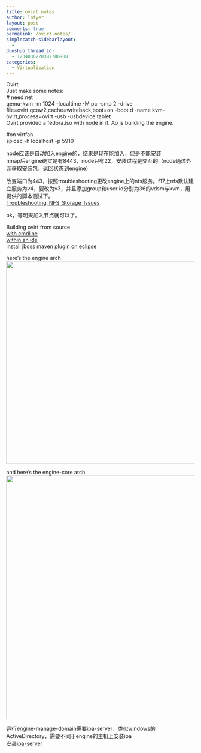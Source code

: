 ```yaml
---
title: ovirt notes
author: lofyer
layout: post
comments: true
permalink: /ovirt-notes/
simplecatch-sidebarlayout:
  - 
duoshuo_thread_id:
  - 1234836220387786908
categories:
  - Virtualization
---
```

Ovirt  
Just make some notes:  
\# need net  
qemu-kvm -m 1024 -localtime -M pc -smp 2 -drive file=ovirt.qcow2,cache=writeback,boot=on -boot d -name kvm-ovirt,process=ovirt -usb -usbdevice tablet  
Ovirt provided a fedora.iso with node in it. Ao is building the engine.

#on virtfan  
spicec -h localhost -p 5910

node应该是自动加入engine的，结果是现在能加入，但是不能安装  
nmap后engine确实是有8443，node只有22，安装过程是交互的（node通过外网获取安装包，返回状态到engine）

改变端口为443，按照troubleshooting更改engine上的nfs服务。f17上nfs默认建立服务为v4，要改为v3，并且添加group和user id分别为36的vdsm与kvm，用提供的脚本测试下。  
<a href="http://wiki.ovirt.org/wiki/Troubleshooting_NFS_Storage_Issues" title="fix the nfs" target="_blank">Troubleshooting_NFS_Storage_Issues</a>

ok，等明天加入节点就可以了。

Building ovirt from source  
<a href="http://wiki.ovirt.org/wiki/Building_oVirt_engine" title="with cmdline" target="_blank">with cmdline</a>  
<a href="http://wiki.ovirt.org/wiki/Building_Ovirt_Engine/IDE" title="within an ide" target="_blank">within an ide</a>  
<a href="https://community.jboss.org/en/tools/blog/2011/02/21/getting-started-with-jboss-tools-jboss-maven-integration-and-weld" title="install jboss maven plugin on eclipse" target="_blank">install jboss maven plugin on eclipse</a>

here&#8217;s the engine arch  
[<img src="http://69.164.197.168/wp-content/uploads/2012/10/Engine-arch.png" alt="" title="Engine-arch" width="955" height="540" class="alignnone size-full wp-image-1606" />][1]

and here&#8217;s the engine-core arch  
[<img src="http://69.164.197.168/wp-content/uploads/2012/10/Engine-arch2.png" alt="" title="Engine-arch2" width="934" height="650" class="alignnone size-full wp-image-1607" />][2]

运行engine-manage-domain需要ipa-server，类似windows的ActiveDirectory，需要不同于engine的主机上安装ipa  
<a href="http://blog.jaurola.fi/2011/12/28/implementing-ipa-server-with-windowslinux-environment" title="ipa-server" target="_blank">安装ipa-server</a>

 [1]: http://69.164.197.168/wp-content/uploads/2012/10/Engine-arch.png
 [2]: http://69.164.197.168/wp-content/uploads/2012/10/Engine-arch2.png